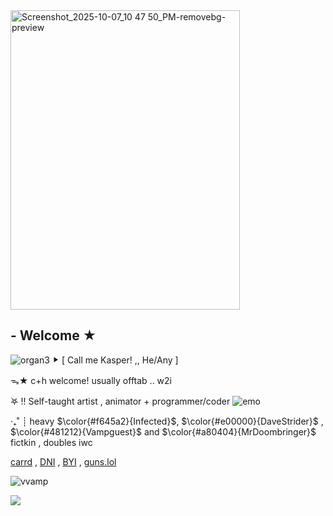 <img width="367" height="479" alt="Screenshot_2025-10-07_10 47 50_PM-removebg-preview" src="https://github.com/user-attachments/assets/8bdef46c-4185-484d-ba18-ea4617f7b42e" />






 ## - Welcome ★
![organ3](https://github.com/user-attachments/assets/3de95f9e-6313-45ce-b170-1ecea8832dbf)
 ⯈ [ Call me Kasper! ,, He/Any  ]

 ᯓ★ c+h welcome! usually offtab .. w2i


  ࣪𖤐 !! Self-taught artist , animator + programmer/coder ![emo](https://github.com/user-attachments/assets/8a943197-e38a-491d-ba87-96b0c3b80090)


‧₊˚ ┊ heavy $\color{#f645a2}{Infected}$, $\color{#e00000}{DaveStrider}$ , $\color{#481212}{Vampguest}$ and $\color{#a80404}{MrDoombringer}$ fictkin , doubles iwc


[carrd](https://infectedsinferno.carrd.co/) , [DNI](https://infectedsinfernodni.carrd.co/) , [BYI](https://infectedsinfernobyi.carrd.co/) , [guns.lol](https://guns.lol/infectedsinferno)


 ![vvamp](https://github.com/user-attachments/assets/b628ee1d-f508-4130-b8ef-bab720ad8e8a)

![](https://komarev.com/ghpvc/?username=kaleidoInferno&color=6f0f0f)
